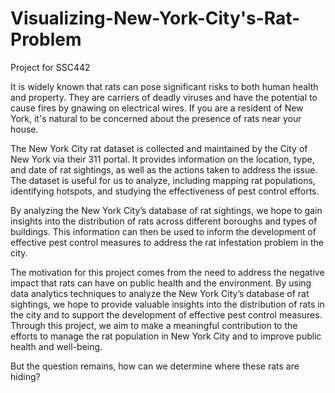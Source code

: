 # Visualizing-New-York-City's-Rat-Problem

Project for SSC442

It is widely known that rats can pose significant risks to both human health and property. They are carriers of deadly viruses and have the potential to cause fires by gnawing on electrical wires. If you are a resident of New York, it's natural to be concerned about the presence of rats near your house. 

The New York City rat dataset is collected and maintained by the City of New York via their 311 portal. It provides information on the location, type, and date of rat sightings, as well as the actions taken to address the issue. The dataset is useful for us to analyze, including mapping rat populations, identifying hotspots, and studying the effectiveness of pest control efforts. 

By analyzing the New York City’s database of rat sightings, we hope to gain insights into the distribution of rats across different boroughs and types of buildings. This information can then be used to inform the development of effective pest control measures to address the rat infestation problem in the city.

The motivation for this project comes from the need to address the negative impact that rats can have on public health and the environment. By using data analytics techniques to analyze the New York City’s database of rat sightings, we hope to provide valuable insights into the distribution of rats in the city and to support the development of effective pest control measures. Through this project, we aim to make a meaningful contribution to the efforts to manage the rat population in New York City and to improve public health and well-being.

But the question remains, how can we determine where these rats are hiding?
